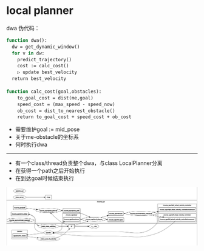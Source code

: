 # local planner

dwa 伪代码：

```pascal
function dwa():
  dw = get_dynamic_window()
  for v in dw:
    predict_trajectory()
    cost := calc_cost()
    ▷ update best_velocity
  return best_velocity

function calc_cost(goal,obstacles):
	to_goal_cost = dist(me,goal)
	speed_cost = (max_speed - speed_now)
	ob_cost = dist_to_nearest_obstacle()
	return to_goal_cost + speed_cost + ob_cost
```

* 需要维护goal := mid_pose
* 关于me-obstacle的坐标系
* 何时执行dwa

---

* 有一个class/thread负责整个dwa，与class LocalPlanner分离
* 在获得一个path之后开始执行
* 在到达goal时候结束执行

![](images/c6_graph.png)
